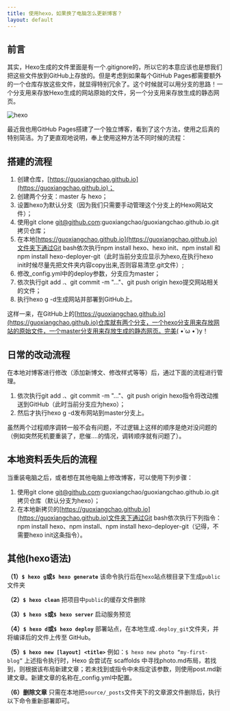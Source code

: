 ```yaml
---
title: 使用hexo，如果换了电脑怎么更新博客？
layout: default
---
```


## 前言

其实，Hexo生成的文件里面是有一个.gitignore的，所以它的本意应该也是想我们把这些文件放到GitHub上存放的。但是考虑到如果每个GitHub Pages都需要额外的一个仓库存放这些文件，就显得特别冗余了。这个时候就可以用分支的思路！一个分支用来存放Hexo生成的网站原始的文件，另一个分支用来存放生成的静态网页。

![hexo](https://cdn.guoxiangchao.com/images/2021-02-13_00373339.png)

最近我也用GitHub Pages搭建了一个独立博客，看到了这个方法，使用之后真的特别简洁。为了更直观地说明，奉上使用这种方法不同时候的流程：

<!-- more -->

## 搭建的流程

1. 创建仓库，[https://guoxiangchao.github.io](https://guoxiangchao.github.io)；
2. 创建两个分支：master 与 hexo；
3. 设置hexo为默认分支（因为我们只需要手动管理这个分支上的Hexo网站文件）；
4. 使用git clone git@github.com:guoxiangchao/guoxiangchao.github.io.git拷贝仓库；
5. 在本地[https://guoxiangchao.github.io](https://guoxiangchao.github.io)文件夹下通过Git bash依次执行npm install hexo、hexo init、npm install 和 npm install hexo-deployer-git（此时当前分支应显示为hexo,在执行hexo init时候尽量先把文件夹内容copy出来,否则容易清空.git文件）;
6. 修改_config.yml中的deploy参数，分支应为master；
7. 依次执行git add .、git commit -m "..."、git push origin hexo提交网站相关的文件；
8. 执行hexo g -d生成网站并部署到GitHub上。

这样一来，在GitHub上的[https://guoxiangchao.github.io](https://guoxiangchao.github.io)仓库就有两个分支，一个hexo分支用来存放网站的原始文件，一个master分支用来存放生成的静态网页。完美( •̀ ω •́ )y！

## 日常的改动流程

在本地对博客进行修改（添加新博文、修改样式等等）后，通过下面的流程进行管理。

1. 依次执行git add .、git commit -m "..."、git push origin hexo指令将改动推送到GitHub（此时当前分支应为hexo）；
2. 然后才执行hexo g -d发布网站到master分支上。

虽然两个过程顺序调转一般不会有问题，不过逻辑上这样的顺序是绝对没问题的（例如突然死机要重装了，悲催....的情况，调转顺序就有问题了）。

## 本地资料丢失后的流程

当重装电脑之后，或者想在其他电脑上修改博客，可以使用下列步骤：

1. 使用git clone git@github.com:guoxiangchao/guoxiangchao.github.io.git拷贝仓库（默认分支为hexo）；
2. 在本地新拷贝的[https://guoxiangchao.github.io](https://guoxiangchao.github.io)文件夹下通过Git bash依次执行下列指令：npm install hexo、npm install、npm install hexo-deployer-git（记得，不需要hexo init这条指令）。

## 其他(hexo语法)

**（1）`$ hexo g`或`$ hexo generate`**
 该命令执行后在`hexo`站点根目录下生成`public`文件夹

**（2）`$ hexo clean`**
 把项目中`public`的缓存文件删除

**（3）`$ hexo s`或`$ hexo server`**
 启动服务预览

**（4）`$ hexo d`或`$ hexo deploy`**
 部署站点，在本地生成`.deploy_git`文件夹，并将编译后的文件上传至 GitHub。

**（5）`$ hexo new [layout] <title>`**
 例如：`$ hexo new photo “my-first-blog”`
 上述指令执行时，Hexo 会尝试在 scaffolds 中寻找photo.md布局，若找到，则根据该布局新建文章；若未找到或指令中未指定该参数，则使用post.md新建文章。新建文章的名称在_config.yml中配置。

**（6）删除文章**
 只需在本地把`source/_posts`文件夹下的文章源文件删除后，执行以下命令重新部署即可。